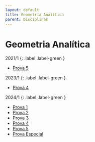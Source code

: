 ```yaml
---
layout: default
title: Geometria Analítica
parent: Disciplinas
---
```


# Geometria Analítica

2021/1
{: .label .label-green }

- [Prova 5](2021/1/prova5.pdf)

2023/1
{: .label .label-green }

- [Prova 4](2023/1/prova4.pdf)

2024/1
{: .label .label-green }

- [Prova 1](2024/1/prova1.pdf)
- [Prova 2](2024/1/prova2.pdf)
- [Prova 3](2024/1/prova3.pdf)
- [Prova 4](2024/1/prova4.pdf)
- [Prova 5](2024/1/prova5.pdf)
- [Prova Especial](2024/1/provaespecial.pdf)
